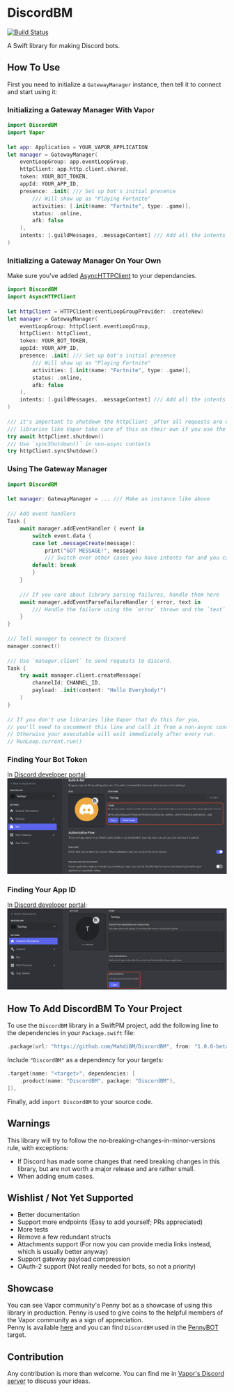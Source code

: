 # DiscordBM

[![Build Status](https://github.com/MahdiBM/DiscordBM/actions/workflows/tests.yml/badge.svg)](https://github.com/MahdiBM/DiscordBM/actions/workflows/tests.yml)

A Swift library for making Discord bots.

## How To Use
First you need to initialize a `GatewayManager` instance, then tell it to connect and start using it:

### Initializing a Gateway Manager With Vapor
```swift
import DiscordBM
import Vapor

let app: Application = YOUR_VAPOR_APPLICATION
let manager = GatewayManager(
    eventLoopGroup: app.eventLoopGroup,
    httpClient: app.http.client.shared,
    token: YOUR_BOT_TOKEN,
    appId: YOUR_APP_ID,
    presence: .init( /// Set up bot's initial presence
        /// Will show up as "Playing Fortnite"
        activities: [.init(name: "Fortnite", type: .game)],
        status: .online,
        afk: false
    ),
    intents: [.guildMessages, .messageContent] /// Add all the intents you want
)
```

### Initializing a Gateway Manager On Your Own
Make sure you've added [AsyncHTTPClient](https://github.com/swift-server/async-http-client) to your dependancies.
```swift
import DiscordBM
import AsyncHTTPClient

let httpClient = HTTPClient(eventLoopGroupProvider: .createNew)
let manager = GatewayManager(
    eventLoopGroup: httpClient.eventLoopGroup,
    httpClient: httpClient,
    token: YOUR_BOT_TOKEN,
    appId: YOUR_APP_ID,
    presence: .init( /// Set up bot's initial presence
        /// Will show up as "Playing Fortnite"
        activities: [.init(name: "Fortnite", type: .game)], 
        status: .online,
        afk: false
    ),
    intents: [.guildMessages, .messageContent] /// Add all the intents you want
)

/// it's important to shutdown the httpClient _after all requests are done_, even if one failed
/// libraries like Vapor take care of this on their own if you use the shared http client
try await httpClient.shutdown()
/// Use `syncShutdown()` in non-async contexts
try httpClient.syncShutdown()
```

### Using The Gateway Manager
```swift
import DiscordBM

let manager: GatewayManager = ... /// Make an instance like above

/// Add event handlers
Task {
    await manager.addEventHandler { event in
        switch event.data {
        case let .messageCreate(message):
            print("GOT MESSAGE!", message)
            /// Switch over other cases you have intents for and you care about.
        default: break
        }
    }
    
    /// If you care about library parsing failures, handle them here
    await manager.addEventParseFailureHandler { error, text in
        /// Handle the failure using the `error` thrown and the `text` received.
    }
}

/// Tell manager to connect to Discord
manager.connect()

/// Use `manager.client` to send requests to discord.
Task {
    try await manager.client.createMessage(
        channelId: CHANNEL_ID,
        payload: .init(content: "Hello Everybody!")
    )
}

// If you don't use libraries like Vapor that do this for you, 
// you'll need to uncomment this line and call it from a non-async context.
// Otherwise your executable will exit immediately after every run.
// RunLoop.current.run()
```

### Finding Your Bot Token
In [Discord developer portal](https://discord.com/developers/applications):
![Finding Bot Token](/images/bot_token.png)

### Finding Your App ID
In [Discord developer portal](https://discord.com/developers/applications):
![Finding App ID](/images/bot_app_id.png)

## How To Add DiscordBM To Your Project

To use the `DiscordBM` library in a SwiftPM project, 
add the following line to the dependencies in your `Package.swift` file:

```swift
.package(url: "https://github.com/MahdiBM/DiscordBM", from: "1.0.0-beta.1"),
```

Include `"DiscordBM"` as a dependency for your targets:

```swift
.target(name: "<target>", dependencies: [
    .product(name: "DiscordBM", package: "DiscordBM"),
]),
```

Finally, add `import DiscordBM` to your source code.

## Warnings
This library will try to follow the no-breaking-changes-in-minor-versions rule, with exceptions:
* If Discord has made some changes that need breaking changes in this library, but are not worth a major release and are rather small.
* When adding enum cases.

## Wishlist / Not Yet Supported
* Better documentation
* Support more endpoints (Easy to add yourself; PRs appreciated)
* More tests
* Remove a few redundant structs
* Attachments support (For now you can provide media links instead, which is usually better anyway)
* Support gateway payload compression
* OAuth-2 support (Not really needed for bots, so not a priority)

## Showcase
You can see Vapor community's Penny bot as a showcase of using this library in production. Penny is used to give coins to the helpful members of the Vapor community as a sign of appreciation.   
Penny is available [here](https://github.com/vapor/penny-bot) and you can find `DiscordBM` used in the [PennyBOT](https://github.com/vapor/penny-bot/tree/main/CODE/Sources/PennyBOT) target.

## Contribution
Any contribution is more than welcome. You can find me in [Vapor's Discord server](https://discord.com/invite/vapor) to discuss your ideas.
